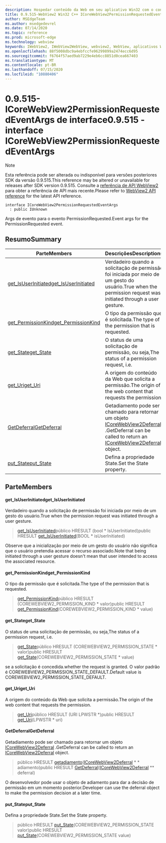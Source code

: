 ```yaml
---
description: Hospedar conteúdo da Web em seu aplicativo Win32 com o controle WebView2 do Microsoft Edge
title: 0.9.515-WebView2 Win32 C++ ICoreWebView2PermissionRequestedEventArgs
author: MSEdgeTeam
ms.author: msedgedevrel
ms.date: 07/14/2020
ms.topic: reference
ms.prod: microsoft-edge
ms.technology: webview
keywords: IWebView2, IWebView2WebView, webview2, WebView, aplicativos Win32, Win32, Edge, ICoreWebView2, ICoreWebView2Controller, controle do navegador, HTML Edge
ms.openlocfilehash: 88f5008dbc9a4ebfccfe96299899a2474ecc6d95
ms.sourcegitcommit: f6764f57aed9ab7229e4eb6cc8851d0cea667403
ms.translationtype: MT
ms.contentlocale: pt-BR
ms.lasthandoff: 07/15/2020
ms.locfileid: "10880406"
---
```

# <span data-ttu-id="332db-104">0.9.515-ICoreWebView2PermissionRequestedEventArgs de interface</span><span class="sxs-lookup"><span data-stu-id="332db-104">0.9.515 - interface ICoreWebView2PermissionRequestedEventArgs</span></span> 

> [!NOTE]
> <span data-ttu-id="332db-105">Esta referência pode ser alterada ou indisponível para versões posteriores SDK da versão 0.9.515.</span><span class="sxs-lookup"><span data-stu-id="332db-105">This reference may be altered or unavailable for releases after SDK version 0.9.515.</span></span> <span data-ttu-id="332db-106">Consulte a [referência de API WebView2](../../../webview2-api-reference.md) para obter a referência de API mais recente.</span><span class="sxs-lookup"><span data-stu-id="332db-106">Please refer to [WebView2 API reference](../../../webview2-api-reference.md) for the latest API reference.</span></span>

```
interface ICoreWebView2PermissionRequestedEventArgs
  : public IUnknown
```

<span data-ttu-id="332db-107">Args de evento para o evento PermissionRequested.</span><span class="sxs-lookup"><span data-stu-id="332db-107">Event args for the PermissionRequested event.</span></span>

## <span data-ttu-id="332db-108">Resumo</span><span class="sxs-lookup"><span data-stu-id="332db-108">Summary</span></span>

 <span data-ttu-id="332db-109">Parte</span><span class="sxs-lookup"><span data-stu-id="332db-109">Members</span></span>                        | <span data-ttu-id="332db-110">Descrições</span><span class="sxs-lookup"><span data-stu-id="332db-110">Descriptions</span></span>
--------------------------------|---------------------------------------------
[<span data-ttu-id="332db-111">get_IsUserInitiated</span><span class="sxs-lookup"><span data-stu-id="332db-111">get_IsUserInitiated</span></span>](#get_isuserinitiated) | <span data-ttu-id="332db-112">Verdadeiro quando a solicitação de permissão foi iniciada por meio de um gesto do usuário.</span><span class="sxs-lookup"><span data-stu-id="332db-112">True when the permission request was initiated through a user gesture.</span></span>
[<span data-ttu-id="332db-113">get_PermissionKind</span><span class="sxs-lookup"><span data-stu-id="332db-113">get_PermissionKind</span></span>](#get_permissionkind) | <span data-ttu-id="332db-114">O tipo da permissão que é solicitada.</span><span class="sxs-lookup"><span data-stu-id="332db-114">The type of the permission that is requested.</span></span>
[<span data-ttu-id="332db-115">get_State</span><span class="sxs-lookup"><span data-stu-id="332db-115">get_State</span></span>](#get_state) | <span data-ttu-id="332db-116">O status de uma solicitação de permissão, ou seja,</span><span class="sxs-lookup"><span data-stu-id="332db-116">The status of a permission request, i.e.</span></span>
[<span data-ttu-id="332db-117">get_Uri</span><span class="sxs-lookup"><span data-stu-id="332db-117">get_Uri</span></span>](#get_uri) | <span data-ttu-id="332db-118">A origem do conteúdo da Web que solicita a permissão.</span><span class="sxs-lookup"><span data-stu-id="332db-118">The origin of the web content that requests the permission.</span></span>
[<span data-ttu-id="332db-119">GetDeferral</span><span class="sxs-lookup"><span data-stu-id="332db-119">GetDeferral</span></span>](#getdeferral) | <span data-ttu-id="332db-120">Getadiamento pode ser chamado para retornar um objeto [ICoreWebView2Deferral](icorewebview2deferral.md) .</span><span class="sxs-lookup"><span data-stu-id="332db-120">GetDeferral can be called to return an [ICoreWebView2Deferral](icorewebview2deferral.md) object.</span></span>
[<span data-ttu-id="332db-121">put_State</span><span class="sxs-lookup"><span data-stu-id="332db-121">put_State</span></span>](#put_state) | <span data-ttu-id="332db-122">Defina a propriedade State.</span><span class="sxs-lookup"><span data-stu-id="332db-122">Set the State property.</span></span>

## <span data-ttu-id="332db-123">Parte</span><span class="sxs-lookup"><span data-stu-id="332db-123">Members</span></span>

#### <span data-ttu-id="332db-124">get_IsUserInitiated</span><span class="sxs-lookup"><span data-stu-id="332db-124">get_IsUserInitiated</span></span> 

<span data-ttu-id="332db-125">Verdadeiro quando a solicitação de permissão foi iniciada por meio de um gesto do usuário.</span><span class="sxs-lookup"><span data-stu-id="332db-125">True when the permission request was initiated through a user gesture.</span></span>

> <span data-ttu-id="332db-126">[get_IsUserInitiated](#get_isuserinitiated)público HRESULT (bool \* IsUserInitiated)</span><span class="sxs-lookup"><span data-stu-id="332db-126">public HRESULT [get_IsUserInitiated](#get_isuserinitiated)(BOOL \* isUserInitiated)</span></span>

<span data-ttu-id="332db-127">Observe que a inicialização por meio de um gesto do usuário não significa que o usuário pretendia acessar o recurso associado.</span><span class="sxs-lookup"><span data-stu-id="332db-127">Note that being initiated through a user gesture doesn't mean that user intended to access the associated resource.</span></span>

#### <span data-ttu-id="332db-128">get_PermissionKind</span><span class="sxs-lookup"><span data-stu-id="332db-128">get_PermissionKind</span></span> 

<span data-ttu-id="332db-129">O tipo da permissão que é solicitada.</span><span class="sxs-lookup"><span data-stu-id="332db-129">The type of the permission that is requested.</span></span>

> <span data-ttu-id="332db-130">[get_PermissionKind](#get_permissionkind)público HRESULT (COREWEBVIEW2_PERMISSION_KIND \* valor)</span><span class="sxs-lookup"><span data-stu-id="332db-130">public HRESULT [get_PermissionKind](#get_permissionkind)(COREWEBVIEW2_PERMISSION_KIND \* value)</span></span>

#### <span data-ttu-id="332db-131">get_State</span><span class="sxs-lookup"><span data-stu-id="332db-131">get_State</span></span> 

<span data-ttu-id="332db-132">O status de uma solicitação de permissão, ou seja,</span><span class="sxs-lookup"><span data-stu-id="332db-132">The status of a permission request, i.e.</span></span>

> <span data-ttu-id="332db-133">[get_State](#get_state)público HRESULT (COREWEBVIEW2_PERMISSION_STATE \* valor)</span><span class="sxs-lookup"><span data-stu-id="332db-133">public HRESULT [get_State](#get_state)(COREWEBVIEW2_PERMISSION_STATE \* value)</span></span>

<span data-ttu-id="332db-134">se a solicitação é concedida.</span><span class="sxs-lookup"><span data-stu-id="332db-134">whether the request is granted.</span></span> <span data-ttu-id="332db-135">O valor padrão é COREWEBVIEW2_PERMISSION_STATE_DEFAULT.</span><span class="sxs-lookup"><span data-stu-id="332db-135">Default value is COREWEBVIEW2_PERMISSION_STATE_DEFAULT.</span></span>

#### <span data-ttu-id="332db-136">get_Uri</span><span class="sxs-lookup"><span data-stu-id="332db-136">get_Uri</span></span> 

<span data-ttu-id="332db-137">A origem do conteúdo da Web que solicita a permissão.</span><span class="sxs-lookup"><span data-stu-id="332db-137">The origin of the web content that requests the permission.</span></span>

> <span data-ttu-id="332db-138">[get_Uri](#get_uri)público HRESULT (URI LPWSTR \*)</span><span class="sxs-lookup"><span data-stu-id="332db-138">public HRESULT [get_Uri](#get_uri)(LPWSTR \* uri)</span></span>

#### <span data-ttu-id="332db-139">GetDeferral</span><span class="sxs-lookup"><span data-stu-id="332db-139">GetDeferral</span></span> 

<span data-ttu-id="332db-140">Getadiamento pode ser chamado para retornar um objeto [ICoreWebView2Deferral](icorewebview2deferral.md) .</span><span class="sxs-lookup"><span data-stu-id="332db-140">GetDeferral can be called to return an [ICoreWebView2Deferral](icorewebview2deferral.md) object.</span></span>

> <span data-ttu-id="332db-141">público HRESULT [getadiamento](#getdeferral)([ICoreWebView2Deferral](icorewebview2deferral.md) \* \* adiamento)</span><span class="sxs-lookup"><span data-stu-id="332db-141">public HRESULT [GetDeferral](#getdeferral)([ICoreWebView2Deferral](icorewebview2deferral.md) \*\* deferral)</span></span>

<span data-ttu-id="332db-142">O desenvolvedor pode usar o objeto de adiamento para dar a decisão de permissão em um momento posterior.</span><span class="sxs-lookup"><span data-stu-id="332db-142">Developer can use the deferral object to make the permission decision at a later time.</span></span>

#### <span data-ttu-id="332db-143">put_State</span><span class="sxs-lookup"><span data-stu-id="332db-143">put_State</span></span> 

<span data-ttu-id="332db-144">Defina a propriedade State.</span><span class="sxs-lookup"><span data-stu-id="332db-144">Set the State property.</span></span>

> <span data-ttu-id="332db-145">público HRESULT [put_State](#put_state)(COREWEBVIEW2_PERMISSION_STATE valor)</span><span class="sxs-lookup"><span data-stu-id="332db-145">public HRESULT [put_State](#put_state)(COREWEBVIEW2_PERMISSION_STATE value)</span></span>

